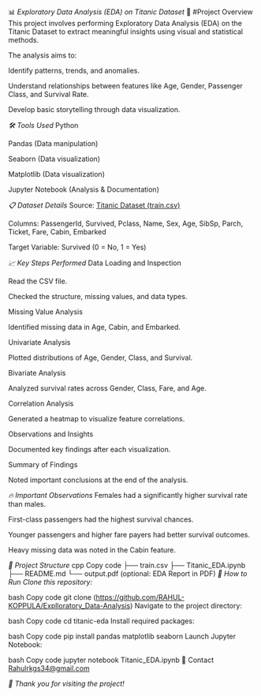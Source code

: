 📊 _Exploratory Data Analysis (EDA) on Titanic Dataset_
📁 #Project Overview
This project involves performing Exploratory Data Analysis (EDA) on the Titanic Dataset to extract meaningful insights using visual and statistical methods.

The analysis aims to:

Identify patterns, trends, and anomalies.

Understand relationships between features like Age, Gender, Passenger Class, and Survival Rate.

Develop basic storytelling through data visualization.

_🛠 Tools Used_
Python

Pandas (Data manipulation)

Seaborn (Data visualization)

Matplotlib (Data visualization)

Jupyter Notebook (Analysis & Documentation)

_📋 Dataset Details_
Source: [Titanic Dataset (train.csv)](https://www.kaggle.com/c/titanic/data?select=train.csv)

Columns: PassengerId, Survived, Pclass, Name, Sex, Age, SibSp, Parch, Ticket, Fare, Cabin, Embarked

Target Variable: Survived (0 = No, 1 = Yes)

_📈 Key Steps Performed_
Data Loading and Inspection

Read the CSV file.

Checked the structure, missing values, and data types.

Missing Value Analysis

Identified missing data in Age, Cabin, and Embarked.

Univariate Analysis

Plotted distributions of Age, Gender, Class, and Survival.

Bivariate Analysis

Analyzed survival rates across Gender, Class, Fare, and Age.

Correlation Analysis

Generated a heatmap to visualize feature correlations.

Observations and Insights

Documented key findings after each visualization.

Summary of Findings

Noted important conclusions at the end of the analysis.

_🔥 Important Observations_
Females had a significantly higher survival rate than males.

First-class passengers had the highest survival chances.

Younger passengers and higher fare payers had better survival outcomes.

Heavy missing data was noted in the Cabin feature.


_📂 Project Structure_
cpp
Copy code
├── train.csv
├── Titanic_EDA.ipynb
├── README.md
└── output.pdf (optional: EDA Report in PDF)
_🚀 How to Run_
_Clone this repository:_

bash
Copy code
git clone (https://github.com/RAHUL-KOPPULA/Explloratory_Data-Analysis)
Navigate to the project directory:

bash
Copy code
cd titanic-eda
Install required packages:

bash
Copy code
pip install pandas matplotlib seaborn
Launch Jupyter Notebook:

bash
Copy code
jupyter notebook Titanic_EDA.ipynb
📧 Contact
Rahulrkgs34@gmail.com

_🌟 Thank you for visiting the project!_
